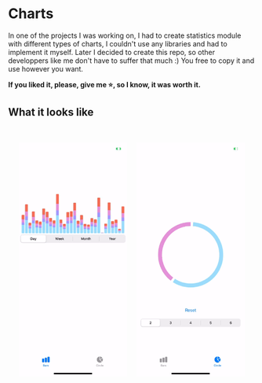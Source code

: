 # Charts
In one of the projects I was working on, I had to create statistics module with different types of charts, I couldn't use any libraries and had to implement it myself. Later I decided to create this repo, so other developpers like me don't have to suffer that much :)
You free to copy it and use however you want.

**If you liked it, please, give me :star:, so I know, it was worth it.**

## What it looks like
<br/>
<p align="center">
<img src="previews/bars_chart.gif" width="220">&nbsp;&nbsp;&nbsp;&nbsp;&nbsp;<img src="previews/rounded_chart.gif" width="220">
</p>
